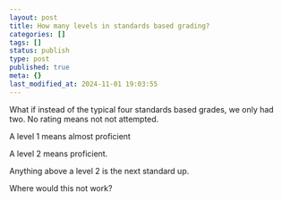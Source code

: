 ```yaml
---
layout: post
title: How many levels in standards based grading?
categories: []
tags: []
status: publish
type: post
published: true
meta: {}
last_modified_at: 2024-11-01 19:03:55
---
```


What if instead of the typical four standards based grades, we only had two. No rating means not not attempted.

A level 1 means almost proficient

A level 2 means proficient.

Anything above a level 2 is the next standard up.

Where would this not work?

